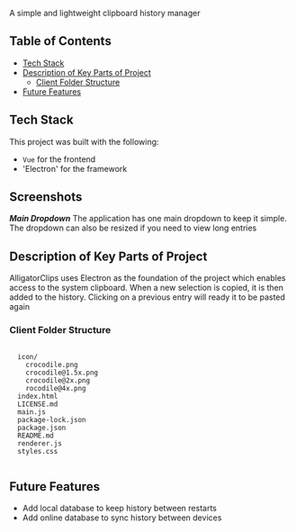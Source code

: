 A simple and lightweight clipboard history manager

## Table of Contents

- [Tech Stack](#tech-stack)
- [Description of Key Parts of Project](#key-parts)
  - [Client Folder Structure](#client-folder-structure)
- [Future Features](#future-features)

## Tech Stack

This project was built with the following:

- `Vue` for the frontend
- 'Electron' for the framework

## Screenshots

**_Main Dropdown_**
The application has one main dropdown to keep it simple. The dropdown can also be resized if you need to view long entries 

<!-- ![Main](https://shane-lupton.com/img/aliclips.789a7022.png) -->

## Description of Key Parts of Project

AlligatorClips uses Electron as the foundation of the project which enables access to the system clipboard.
When a new selection is copied, it is then added to the history. Clicking on a previous entry will ready it to be pasted again

### Client Folder Structure

```

  icon/
    crocodile.png
    crocodile@1.5x.png
    crocodile@2x.png
    rocodile@4x.png
  index.html
  LICENSE.md
  main.js
  package-lock.json
  package.json
  README.md
  renderer.js
  styles.css
  
```

## Future Features

- Add local database to keep history between restarts
- Add online database to sync history between devices

